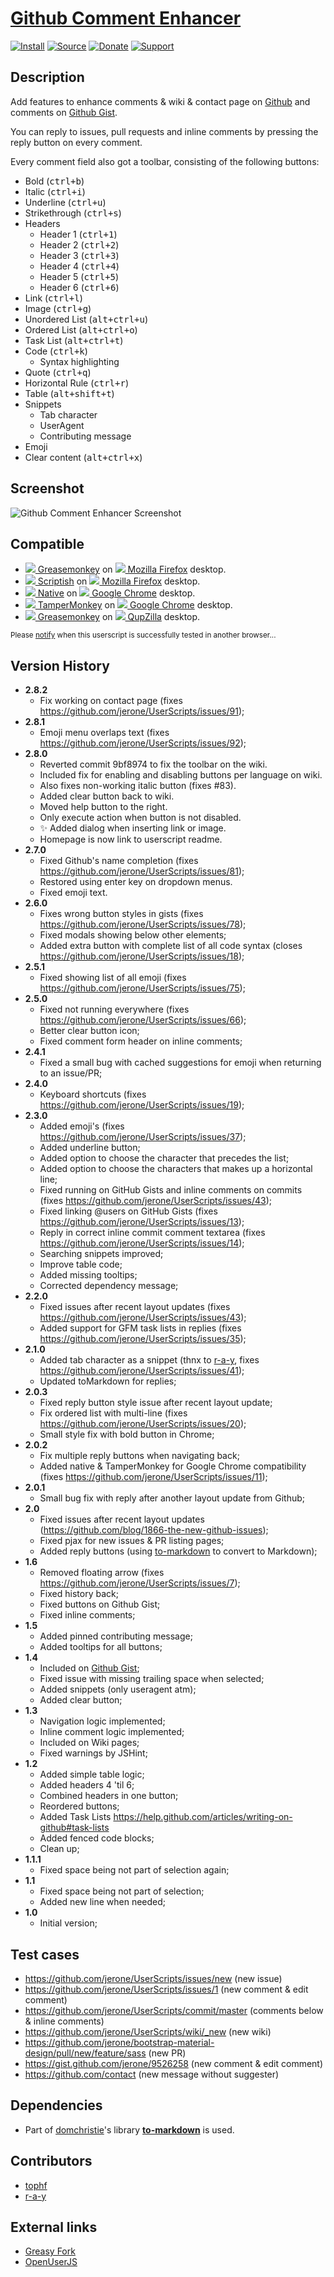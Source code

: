 # [Github Comment Enhancer](https://github.com/jerone/UserScripts/tree/master/Github_Comment_Enhancer)

[![Install](https://raw.github.com/jerone/UserScripts/master/_resources/Install-button.png)](https://github.com/jerone/UserScripts/raw/master/Github_Comment_Enhancer/Github_Comment_Enhancer.user.js)
[![Source](https://raw.github.com/jerone/UserScripts/master/_resources/Source-button.png)](https://github.com/jerone/UserScripts/blob/master/Github_Comment_Enhancer/Github_Comment_Enhancer.user.js)
[![Donate](https://raw.github.com/jerone/UserScripts/master/_resources/Donate-button.png)](https://www.paypal.com/cgi-bin/webscr?cmd=_s-xclick&hosted_button_id=VCYMHWQ7ZMBKW)
[![Support](https://raw.github.com/jerone/UserScripts/master/_resources/Support-button.png)](https://github.com/jerone/UserScripts/issues)


## Description

Add features to enhance comments & wiki & contact page on [Github](https://github.com) and comments on [Github Gist](https://gist.github.com).

You can reply to issues, pull requests and inline comments by pressing the reply button on every comment.

Every comment field also got a toolbar, consisting of the following buttons:
* Bold (<kbd>ctrl+b</kbd>)
* Italic (<kbd>ctrl+i</kbd>)
* Underline (<kbd>ctrl+u</kbd>)
* Strikethrough (<kbd>ctrl+s</kbd>)
* Headers
    * Header 1 (<kbd>ctrl+1</kbd>)
    * Header 2 (<kbd>ctrl+2</kbd>)
    * Header 3 (<kbd>ctrl+3</kbd>)
    * Header 4 (<kbd>ctrl+4</kbd>)
    * Header 5 (<kbd>ctrl+5</kbd>)
    * Header 6 (<kbd>ctrl+6</kbd>)
* Link (<kbd>ctrl+l</kbd>)
* Image (<kbd>ctrl+g</kbd>)
* Unordered List (<kbd>alt+ctrl+u</kbd>)
* Ordered List (<kbd>alt+ctrl+o</kbd>)
* Task List (<kbd>alt+ctrl+t</kbd>)
* Code (<kbd>ctrl+k</kbd>)
    * Syntax highlighting
* Quote (<kbd>ctrl+q</kbd>)
* Horizontal Rule (<kbd>ctrl+r</kbd>)
* Table (<kbd>alt+shift+t</kbd>)
* Snippets
    * Tab character
    * UserAgent
    * Contributing message
* Emoji
* Clear content (<kbd>alt+ctrl+x</kbd>)


## Screenshot

![Github Comment Enhancer Screenshot](https://github.com/jerone/UserScripts/raw/master/Github_Comment_Enhancer/screenshot.jpg)


## Compatible

* [![](https://raw.github.com/jerone/UserScripts/master/_resources/Greasemonkey.png) Greasemonkey](https://addons.mozilla.org/firefox/addon/greasemonkey/) on [![](https://raw.github.com/jerone/UserScripts/master/_resources/Firefox.png) Mozilla Firefox](http://www.mozilla.org/en-US/firefox/fx/#desktop) desktop.
* [![](https://raw.github.com/jerone/UserScripts/master/_resources/Scriptish.png) Scriptish](https://addons.mozilla.org/firefox/addon/scriptish/) on [![](https://raw.github.com/jerone/UserScripts/master/_resources/Firefox.png) Mozilla Firefox](http://www.mozilla.org/en-US/firefox/fx/#desktop) desktop.
* [![](https://raw.github.com/jerone/UserScripts/master/_resources/Chromium.png) Native](http://www.chromium.org/developers/design-documents/user-scripts) on [![](https://raw.github.com/jerone/UserScripts/master/_resources/GoogleChrome.png) Google Chrome](https://www.google.com/chrome/) desktop.
* [![](https://raw.github.com/jerone/UserScripts/master/_resources/Tampermonkey.png) TamperMonkey](http://tampermonkey.net) on [![](https://raw.github.com/jerone/UserScripts/master/_resources/GoogleChrome.png) Google Chrome](https://www.google.com/chrome/) desktop.
* [![](https://raw.github.com/jerone/UserScripts/master/_resources/Greasemonkey.png) Greasemonkey](https://addons.mozilla.org/firefox/addon/greasemonkey/) on [![](https://raw.github.com/jerone/UserScripts/master/_resources/QupZilla.png) QupZilla](http://www.qupzilla.com/) desktop.

<sub>Please [notify](https://github.com/jerone/UserScripts/issues/new?title=Userscript%20%3Cname%3E%20%28%3Cversion%3E%29%20also%20works%20in%20%3Cbrowser%3E%20on%20%3Cdesktop/device%3E) when this userscript is successfully tested in another browser...</sub>


## Version History

* **2.8.2**
    * Fix working on contact page (fixes https://github.com/jerone/UserScripts/issues/91);
* **2.8.1**
    * Emoji menu overlaps text (fixes https://github.com/jerone/UserScripts/issues/92);
* **2.8.0**
    * Reverted commit 9bf8974 to fix the toolbar on the wiki.
    * Included fix for enabling and disabling buttons per language on wiki.
    * Also fixes non-working italic button (fixes #83).
    * Added clear button back to wiki.
    * Moved help button to the right.
    * Only execute action when button is not disabled.
    * :sparkles: Added dialog when inserting link or image.
    * Homepage is now link to userscript readme.
* **2.7.0**
    * Fixed Github's name completion (fixes https://github.com/jerone/UserScripts/issues/81);
    * Restored using enter key on dropdown menus.
    * Fixed emoji text.
* **2.6.0**
    * Fixes wrong button styles in gists (fixes https://github.com/jerone/UserScripts/issues/78);
    * Fixed modals showing below other elements;
    * Added extra button with complete list of all code syntax (closes https://github.com/jerone/UserScripts/issues/18);
* **2.5.1**
    * Fixed showing list of all emoji (fixes https://github.com/jerone/UserScripts/issues/75);
* **2.5.0**
    * Fixed not running everywhere (fixes https://github.com/jerone/UserScripts/issues/66);
    * Better clear button icon;
    * Fixed comment form header on inline comments;
* **2.4.1**
    * Fixed a small bug with cached suggestions for emoji when returning to an issue/PR;
* **2.4.0**
    * Keyboard shortcuts (fixes https://github.com/jerone/UserScripts/issues/19);
* **2.3.0**
    * Added emoji's (fixes https://github.com/jerone/UserScripts/issues/37);
    * Added underline button;
    * Added option to choose the character that precedes the list;
    * Added option to choose the characters that makes up a horizontal line;
    * Fixed running on GitHub Gists and inline comments on commits (fixes https://github.com/jerone/UserScripts/issues/43);
    * Fixed linking @users on GitHub Gists (fixes https://github.com/jerone/UserScripts/issues/13);
    * Reply in correct inline commit comment textarea (fixes https://github.com/jerone/UserScripts/issues/14);
    * Searching snippets improved;
    * Improve table code;
    * Added missing tooltips;
    * Corrected dependency message;
* **2.2.0**
    * Fixed issues after recent layout updates (fixes https://github.com/jerone/UserScripts/issues/43);
    * Added support for GFM task lists in replies (fixes https://github.com/jerone/UserScripts/issues/35);
* **2.1.0**
    * Added tab character as a snippet (thnx to [r-a-y](https://github.com/r-a-y), fixes https://github.com/jerone/UserScripts/issues/41);
    * Updated toMarkdown for replies;
* **2.0.3**
    * Fixed reply button style issue after recent layout update;
    * Fix ordered list with multi-line (fixes https://github.com/jerone/UserScripts/issues/20);
    * Small style fix with bold button in Chrome;
* **2.0.2**
    * Fix multiple reply buttons when navigating back;
    * Added native & TamperMonkey for Google Chrome compatibility (fixes https://github.com/jerone/UserScripts/issues/11);
* **2.0.1**
    * Small bug fix with reply after another layout update from Github;
* **2.0**
    * Fixed issues after recent layout updates (https://github.com/blog/1866-the-new-github-issues);
    * Fixed pjax for new issues & PR listing pages;
    * Added reply buttons (using [to-markdown](https://github.com/domchristie/to-markdown) to convert to Markdown);
* **1.6**
    * Removed floating arrow (fixes https://github.com/jerone/UserScripts/issues/7);
    * Fixed history back;
    * Fixed buttons on Github Gist;
    * Fixed inline comments;
* **1.5**
    * Added pinned contributing message;
    * Added tooltips for all buttons;
* **1.4**
    * Included on [Github Gist](https://gist.github.com);
    * Fixed issue with missing trailing space when selected;
    * Added snippets (only useragent atm);
    * Added clear button;
* **1.3**
    * Navigation logic implemented;
    * Inline comment logic implemented;
    * Included on Wiki pages;
    * Fixed warnings by JSHint;
* **1.2**
    * Added simple table logic;
    * Added headers 4 'til 6;
    * Combined headers in one button;
    * Reordered buttons;
    * Added Task Lists https://help.github.com/articles/writing-on-github#task-lists
    * Added fenced code blocks;
    * Clean up;
* **1.1.1**
    * Fixed space being not part of selection again;
* **1.1**
    * Fixed space being not part of selection;
    * Added new line when needed;
* **1.0**
    * Initial version;


## Test cases

* https://github.com/jerone/UserScripts/issues/new (new issue)
* https://github.com/jerone/UserScripts/issues/1 (new comment & edit comment)
* https://github.com/jerone/UserScripts/commit/master (comments below & inline comments)
* https://github.com/jerone/UserScripts/wiki/_new (new wiki)
* https://github.com/jerone/bootstrap-material-design/pull/new/feature/sass (new PR)
* https://gist.github.com/jerone/9526258 (new comment & edit comment)
* https://github.com/contact (new message without suggester)


## Dependencies

* Part of [domchristie](https://github.com/domchristie)'s library [**to-markdown**](https://github.com/domchristie/to-markdown) is used.


## Contributors

* [tophf](https://github.com/tophf)
* [r-a-y](https://github.com/r-a-y)


## External links

* [Greasy Fork](https://greasyfork.org/scripts/493-github-comment-enhancer)
* [OpenUserJS](https://openuserjs.org/scripts/jerone/Github_Comment_Enhancer)
